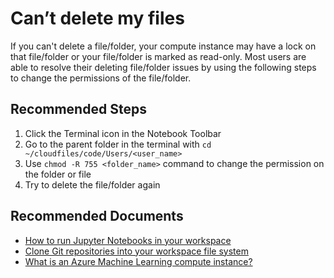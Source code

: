 <properties
	pageTitle="Can’t delete my files"
	description="Can’t delete my files"
	infoBubbleText="Can’t delete my files"
	service="microsoft.machinelearning"
	resource="machinelearning"
	authors="abeomor"
	ms.author="osomorog"
	supportTopicIds="32739644"
	productPesIds="16644"
	cloudEnvironments="public, fairfax, mooncake, usnat, ussec"
	articleId="microsoft.machinelearning.notebooks-deletemyfiles"
	selfHelpType="generic"
	ownershipId="AzureML_AzureMachineLearningServices"
/>

# Can’t delete my files

If you can't delete a file/folder, your compute instance may have a lock on that file/folder or your file/folder is marked as read-only. Most users are able to resolve their deleting file/folder issues by using the following steps to change the permissions of the file/folder.

## **Recommended Steps**

1. Click the Terminal icon in the Notebook Toolbar
2. Go to the parent folder in the terminal with `cd ~/cloudfiles/code/Users/<user_name>`
3. Use `chmod -R 755 <folder_name>` command to change the permission on the folder or file
4. Try to delete the file/folder again

## **Recommended Documents**

* [How to run Jupyter Notebooks in your workspace](https://docs.microsoft.com/azure/machine-learning/how-to-run-jupyter-notebooks)
* [Clone Git repositories into your workspace file system](https://docs.microsoft.com/azure/machine-learning/concept-train-model-git-integration#clone-git-repositories-into-your-workspace-file-system)
* [What is an Azure Machine Learning compute instance?](https://docs.microsoft.com/azure/machine-learning/concept-compute-instance)
